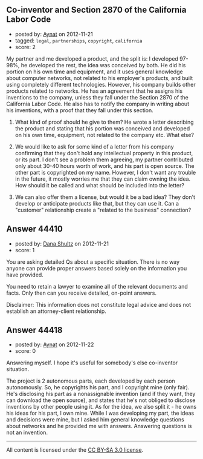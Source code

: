 ## Co-inventor and Section 2870 of the California Labor Code

- posted by: [Aynat](https://stackexchange.com/users/-1/21709-aynat) on 2012-11-21
- tagged: `legal`, `partnerships`, `copyright`, `california`
- score: 2

My partner and me developed a product, and the split is: I developed 97-98%, he developed the rest, the idea was conceived by both. He did his portion on his own time and equipment, and it uses general knowledge about computer networks, not related to his employer's products, and built using completely different technologies. However, his company builds other products related to networks. He has an agreement that he assigns his inventions to the company, unless they fall under the Section 2870 of the California Labor Code. He also has to notify the company in writing about his inventions, with a proof that they fall under this section. 

1. What kind of proof should he give to them? He wrote a letter describing the product and stating that his portion was conceived and developed on his own time, equipment, not related to the company etc. What else? 

2. We would like to ask for some kind of a letter from his company confirming that they don't hold any intellectual property in this product, or its part. I don't see a problem them agreeing, my partner contributed only about 30-40 hours worth of work, and his part is open source. The other part is copyrighted on my name. However, I don't want any trouble in the future, it mostly worries me that they can claim owning the idea. How should it be called and what should be included into the letter? 

3. We can also offer them a license, but would it be a bad idea? They don't develop or anticipate products like that, but they can use it. Can a "customer" relationship create a "related to the business" connection? 






## Answer 44410

- posted by: [Dana Shultz](https://stackexchange.com/users/-1/1841-dana-shultz) on 2012-11-21
- score: 1

You are asking detailed Qs about a specific situation. There is no way anyone can provide proper answers based solely on the information you have provided.

You need to retain a lawyer to examine all of the relevant documents and facts. Only then can you receive detailed, on-point answers.

Disclaimer: This information does not constitute legal advice and does not establish an attorney-client relationship.


## Answer 44418

- posted by: [Aynat](https://stackexchange.com/users/-1/21709-aynat) on 2012-11-22
- score: 0

Answering myself. I hope it's useful for somebody's else co-inventor situation. 

The project is 2 autonomous parts, each developed by each person autonomously. So, he copyrights his part, and I copyright mine (only fair). He's disclosing his part as a nonassignable invention (and if they want, they can download the open source), and states that he's not obliged to disclose inventions by other people using it. As for the idea, we also split it - he owns his ideas for his part, I own mine. While I was developing my part, the ideas and decisions were mine, but I asked him general knowledge questions about networks and he provided me with answers. Answering questions is not an invention. 




---

All content is licensed under the [CC BY-SA 3.0 license](https://creativecommons.org/licenses/by-sa/3.0/).

